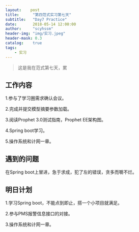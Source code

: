 ```yaml
---
layout:    post
title:      "第四范式实习第七天"
subtitle:   "Day7 Practice"
date:       2018-05-14 12:00:00
author:     "scyhssm"
header-img: "img/实习.jpeg"
header-mask: 0.3
catalog:    true
tags:
    - 实习
---
```


>这是我在范式第七天，累

## 工作内容
1.参与了学习圈需求确认会议。

2.完成并提交模型摘要参数加载。

3.阅读Prophet 3.0测试指南，Prophet EE架构图。

4.Spring boot学习。

5.操作系统和计网一章。

## 遇到的问题
在Spring boot上冒进，急于求成，犯了左的错误，贪多而嚼不烂。

## 明日计划
1.学习Spring boot，不能点到即止，搭一个小项目就满足。

2.参与PMS报警信息接口的对接。

3.操作系统和计网一章。
